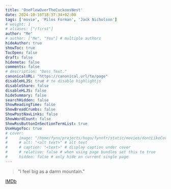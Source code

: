```yaml
---
title: 'OneFlewOverTheCuckoosNest'
date: 2024-10-16T18:37:34+02:00
tags: ['movie', 'Milos Forman', 'Jack Nicholson']
# weight: 1
# aliases: ["/first"]
author: "Me"
# author: ["Me", "You"] # multiple authors
hideAuthor: true
showToc: true
TocOpen: false
draft: false
hidemeta: false
comments: false
# description: "Desc Text."
canonicalURL: "https://canonical.url/to/page"
disableHLJS: true # to disable highlightjs
disableShare: false
disableHLJS: false
hideSummary: false
searchHidden: false
ShowReadingTime: false
ShowBreadCrumbs: false
ShowPostNavLinks: false
ShowWordCount: false
ShowRssButtonInSectionTermList: true
UseHugoToc: true
# cover:
#     image: "/home/fynn/projects/hugo/fynnfr/static/movies/dontLikeCover.png" # image path/url
#     # alt: "<alt text>" # alt text
#     # caption: "<text>" # display caption under cover
#     # relative: false # when using page bundles set this to true
#     hidden: false # only hide on current single page
---
```

> "I feel big as a damn mountain."

[IMDb](https://www.imdb.com/title/tt0073486)
